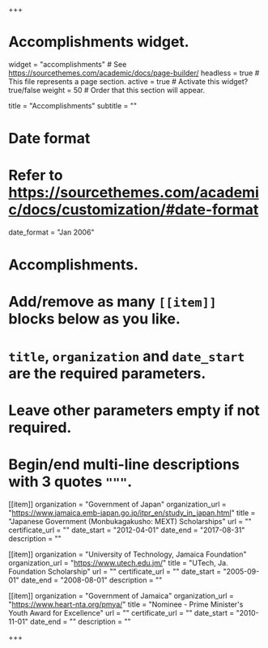 +++
# Accomplishments widget.
widget = "accomplishments"  # See https://sourcethemes.com/academic/docs/page-builder/
headless = true  # This file represents a page section.
active = true  # Activate this widget? true/false
weight = 50  # Order that this section will appear.

title = "Accomplish&shy;ments"
subtitle = ""

# Date format
#   Refer to https://sourcethemes.com/academic/docs/customization/#date-format
date_format = "Jan 2006"

# Accomplishments.
#   Add/remove as many `[[item]]` blocks below as you like.
#   `title`, `organization` and `date_start` are the required parameters.
#   Leave other parameters empty if not required.
#   Begin/end multi-line descriptions with 3 quotes `"""`.

[[item]]
  organization = "Government of Japan"
  organization_url = "https://www.jamaica.emb-japan.go.jp/itpr_en/study_in_japan.html"
  title = "Japanese Government (Monbukagakusho: MEXT) Scholarships"
  url = ""
  certificate_url = ""
  date_start = "2012-04-01"
  date_end = "2017-08-31"
  description = ""

[[item]]
  organization = "University of Technology, Jamaica Foundation"
  organization_url = "https://www.utech.edu.jm/"
  title = "UTech, Ja. Foundation Scholarship"
  url = ""
  certificate_url = ""
  date_start = "2005-09-01"
  date_end = "2008-08-01"
  description = ""
  
[[item]]
  organization = "Government of Jamaica"
  organization_url = "https://www.heart-nta.org/pmya/"
  title = "Nominee - Prime Minister's Youth Award for Excellence"
  url = ""
  certificate_url = ""
  date_start = "2010-11-01"
  date_end = ""
  description = ""

+++
